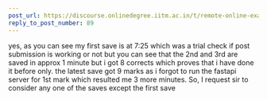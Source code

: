 ```yaml
---
post_url: https://discourse.onlinedegree.iitm.ac.in/t/remote-online-exam-tds-jan-2025/168832/92
reply_to_post_number: 89
---
```

yes, as you can see my first save is at 7:25 which was a trial check if post submission is working or not but you can see that the 2nd and 3rd are saved in approx 1 minute but i got 8 corrects which proves that i have done it before only. the latest save got 9 marks as i forgot to run the fastapi server for 1st mark which resulted me 3 more minutes. So, I request sir to consider any one of the saves except the first save